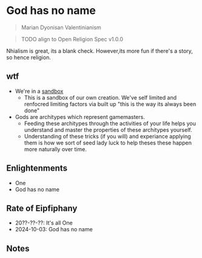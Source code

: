 # God has no name

> Marian Dyonisan Valentinianism

> TODO align to Open Religion Spec v1.0.0

Nhialism is great, its a blank check. However,its more fun if there's a story, so hence religion.

## wtf

- We're in a [sandbox]()
  - This is a sandbox of our own creation. We've self limited and renfocred limiting factors via built up "this is the way its always been done"
- Gods are architypes which represent gamemasters.
  - Feeding these architypes through the activities of your life helps you understand and master the properties of these architypes yourself.
  - Understanding of these tricks (if you will) and experiance applying them is how we sort of seed lady luck to help theses these happen more naturally over time.

## Enlightenments

- One
- God has no name

## Rate of Eipfiphany

- 20??-??-??: It's all One
- 2024-10-03: God has no name

## Notes

